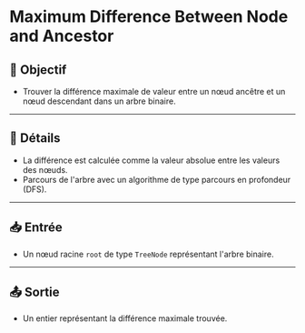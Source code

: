 # Maximum Difference Between Node and Ancestor

## 🎯 Objectif

- Trouver la différence maximale de valeur entre un nœud ancêtre et un nœud descendant dans un arbre binaire.

---

## 📝 Détails

- La différence est calculée comme la valeur absolue entre les valeurs des nœuds.
- Parcours de l'arbre avec un algorithme de type parcours en profondeur (DFS).

---

## 📥 Entrée

- Un nœud racine `root` de type `TreeNode` représentant l'arbre binaire.

---

## 📤 Sortie

- Un entier représentant la différence maximale trouvée.


